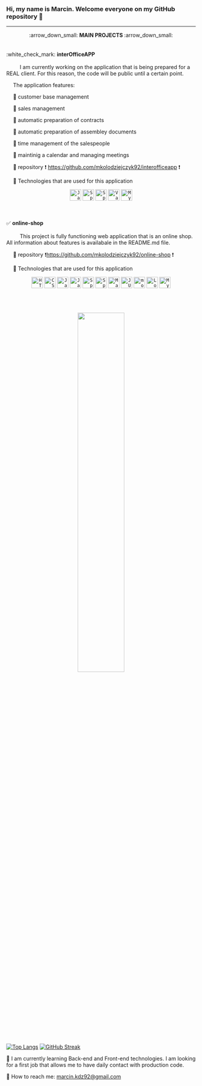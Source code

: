 ### Hi, my name is Marcin. Welcome everyone on my GitHub repository 👋
***

<div align="center">  :arrow_down_small: <b> MAIN PROJECTS </b> :arrow_down_small: </div>
<br></br>:white_check_mark: <b>interOfficeAPP</b>
<br></br>
&emsp; &emsp; I am currently working on the application that is being prepared for a REAL client. For this reason, the code will be public until a certain point.

&emsp; The application features:
  
&emsp; :small_blue_diamond: customer base management

&emsp; :small_blue_diamond: sales management

&emsp; :small_blue_diamond: automatic preparation of contracts

&emsp; :small_blue_diamond: automatic preparation of assembley documents

&emsp; :small_blue_diamond: time management of the salespeople

&emsp; :small_blue_diamond: maintinig a calendar and managing meetings

&emsp; :small_blue_diamond: repository :heavy_exclamation_mark: https://github.com/mkolodziejczyk92/interofficeapp :heavy_exclamation_mark:


&emsp; :small_blue_diamond: Technologies that are used for this application
<div align="center">
	<code><img height="30" src="https://user-images.githubusercontent.com/25181517/117201156-9a724800-adec-11eb-9a9d-3cd0f67da4bc.png" alt="Java" title="Java" /></code>
	<code><img height="30" src="https://user-images.githubusercontent.com/25181517/117201470-f6d56780-adec-11eb-8f7c-e70e376cfd07.png" alt="Spring" title="Spring" /></code>
	<code><img height="30" src="https://user-images.githubusercontent.com/25181517/183891303-41f257f8-6b3d-487c-aa56-c497b880d0fb.png" alt="Spring Boot" title="Spring Boot" /></code>
	<code><img height="30" src="https://user-images.githubusercontent.com/25181517/121259141-047c8200-c8b0-11eb-9fdf-a9484c59f8d7.png" alt="Vaadin" title="Vaadin" /></code>
	<code><img height="30" src="https://user-images.githubusercontent.com/25181517/183896128-ec99105a-ec1a-4d85-b08b-1aa1620b2046.png" alt="MySQL" title="MySQL" /></code>
</div>

<br></br>:white_check_mark: <b>online-shop</b>
<br></br>
&emsp; &emsp; This project is fully functioning web application that is an online shop. All information about features is availabale in the README.md file.

&emsp; :small_blue_diamond: repository :heavy_exclamation_mark:https://github.com/mkolodziejczyk92/online-shop :heavy_exclamation_mark:

&emsp; :small_blue_diamond: Technologies that are used for this application
<div align="center">
	<code><img height="30" src="https://user-images.githubusercontent.com/25181517/192158954-f88b5814-d510-4564-b285-dff7d6400dad.png" alt="HTML" title="HTML" /></code>
	<code><img height="30" src="https://user-images.githubusercontent.com/25181517/183898674-75a4a1b1-f960-4ea9-abcb-637170a00a75.png" alt="CSS" title="CSS" /></code>
	<code><img height="30" src="https://user-images.githubusercontent.com/25181517/117447155-6a868a00-af3d-11eb-9cfe-245df15c9f3f.png" alt="JavaScript" title="JavaScript" /></code>
	<code><img height="30" src="https://user-images.githubusercontent.com/25181517/117201156-9a724800-adec-11eb-9a9d-3cd0f67da4bc.png" alt="Java" title="Java" /></code>
	<code><img height="30" src="https://user-images.githubusercontent.com/25181517/117201470-f6d56780-adec-11eb-8f7c-e70e376cfd07.png" alt="Spring" title="Spring" /></code>
	<code><img height="30" src="https://user-images.githubusercontent.com/25181517/183891303-41f257f8-6b3d-487c-aa56-c497b880d0fb.png" alt="Spring Boot" title="Spring Boot" /></code>
	<code><img height="30" src="https://user-images.githubusercontent.com/25181517/117207242-07d5a700-adf4-11eb-975e-be04e62b984b.png" alt="Maven" title="Maven" /></code>
	<code><img height="30" src="https://user-images.githubusercontent.com/25181517/117533873-484d4480-afef-11eb-9fad-67c8605e3592.png" alt="JUnit" title="JUnit" /></code>
	<code><img height="30" src="https://user-images.githubusercontent.com/25181517/183892181-ad32b69e-3603-418c-b8e7-99e976c2a784.png" alt="mocikto" title="mocikto" /></code>
	<code><img height="30" src="https://user-images.githubusercontent.com/25181517/190229463-87fa862f-ccf0-48da-8023-940d287df610.png" alt="Lombok" title="Lombok" /></code>
	<code><img height="30" src="https://user-images.githubusercontent.com/25181517/183896128-ec99105a-ec1a-4d85-b08b-1aa1620b2046.png" alt="MySQL" title="MySQL" /></code>
</div>


<br></br> 

<p align="center">
          <a href="https://github.com/mkolodziejczyk92">
          <img width="49.5%" src="https://github-readme-stats.vercel.app/api?username=mkolodziejczyk92&show_icons=true&theme=gruvbox&hide_border=true" />
	  </a>
       </p>

[![Top Langs](https://github-readme-stats.vercel.app/api/top-langs/?username=mkolodziejczyk92&layout=compact)](https://github.com/mkolodziejczyk92/github-readme-stats)
[![GitHub Streak](https://streak-stats.demolab.com/?user=mkolodziejczyk92)](https://git.io/streak-stats)




:diamond_shape_with_a_dot_inside: I am currently learning Back-end and Front-end technologies. I am looking for a first job that allows me to have
daily contact with production code.

:diamond_shape_with_a_dot_inside: How to reach me: marcin.kdz92@gmail.com

